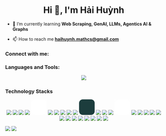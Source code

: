 <h1 align="center">Hi 👋, I'm Hải Huỳnh</h1>

- 🌱 I’m currently learning **Web Scraping, GenAI, LLMs, Agentics AI & Graphs**

- 📫 How to reach me **haihuynh.mathcs@gmail.com**

<h3 align="left">Connect with me:</h3>
<p align="left">
</p>

<h3 align="left">Languages and Tools:</h3>
<p align="center">
  <a href="https://skillicons.dev">
    <img src="https://skillicons.dev/icons?i=c,cpp,py,r,julia,git,sklearn,opencv,pytorch,bash,linux,docker,selenium,githubactions&perline=6&theme=dark" />
  </a>
</p>

<h3 align='left'>Technology Stacks</h3>
<div align="center">
  <a href="#"><img src="https://github.com/onemarc/tech-icons/blob/main/icons/bash-dark.svg" width="50"></a>
  <a href="#"><img src="https://github.com/onemarc/tech-icons/blob/main/icons/c-light.svg" width="50"></a>
  <a href="#"><img src="https://github.com/onemarc/tech-icons/blob/main/icons/cpp-light.svg" width="50"></a>
  <a href="#"><img src="https://github.com/onemarc/tech-icons/blob/main/icons/chatgpt.svg" width="50"></a>
    <a href="#"><img src="https://github.com/onemarc/tech-icons/blob/main/icons/huggingface-light.svg" width="50"></a>
  <a href="#"><img src="https://github.com/onemarc/tech-icons/blob/main/icons/docker.svg" width="50"></a>
  <a href="#"><img src="https://github.com/onemarc/tech-icons/blob/main/icons/git.svg" width="50"></a>
  <a href="#"><img src="https://github.com/onemarc/tech-icons/blob/main/icons/github-dark.svg" width="50"></a>
  <a href="#"><img src="https://github.com/onemarc/tech-icons/blob/main/icons/githubactions-light.svg" width="50"></a>
  <a href="#"><img src="https://github.com/onemarc/tech-icons/blob/main/icons/jupyter-light.svg" width="50"></a>
  <a href="#"><img src="https://github.com/onemarc/tech-icons/blob/main/icons/langchain.svg" width="50"></a>
  <a href="#"><img src="https://github.com/onemarc/tech-icons/blob/main/icons/linux-light.svg" width="50"></a>
  <a href="#"><img src="https://github.com/onemarc/tech-icons/blob/main/icons/markdown-light.svg" width="50"></a>
  <a href="#"><img src="https://github.com/onemarc/tech-icons/blob/main/icons/matplotlib-light.svg" width="50"></a>
  <a href="#"><img src="https://github.com/onemarc/tech-icons/blob/main/icons/neo4j-light.svg" width="50"></a>
  <a href="#"><img src="https://github.com/onemarc/tech-icons/blob/main/icons/numpy.svg" width="50"></a>
  <a href="#"><img src="https://github.com/onemarc/tech-icons/blob/main/icons/obsidian-dark.svg" width="50"></a>
  <a href="#"><img src="https://github.com/onemarc/tech-icons/blob/main/icons/opencv-light.svg" width="50"></a>
<a href="#"><img src="https://github.com/onemarc/tech-icons/blob/main/icons/pandas.svg" width="50"></a>
<a href="#"><img src="https://github.com/onemarc/tech-icons/blob/main/icons/postman.svg" width="50"></a>
<a href="#"><img src="https://github.com/onemarc/tech-icons/blob/main/icons/pycharm-light.svg" width="50"></a>
<a href="#"><img src="https://github.com/onemarc/tech-icons/blob/main/icons/python-light.svg" width="50"></a>
<a href="#"><img src="https://github.com/onemarc/tech-icons/blob/main/icons/pytorch-light.svg" width="50"></a>
<a href="#"><img src="https://github.com/onemarc/tech-icons/blob/main/icons/seaborn.svg" width="50"></a>
<a href="#"><img src="https://github.com/onemarc/tech-icons/blob/main/icons/selenium.svg" width="50"></a>
<a href="#"><img src="https://github.com/onemarc/tech-icons/blob/main/icons/ubuntu.svg" width="50"></a>
<a href="#"><img src="https://github.com/onemarc/tech-icons/blob/main/icons/windows.svg" width="50"></a>
<a href="#"><img src="https://github.com/onemarc/tech-icons/blob/main/icons/linkedin.svg" width="50"></a>
</div>

![](http://github-profile-summary-cards.vercel.app/api/cards/profile-details?username=hari-huynh&theme=nord_dark)
![](http://github-profile-summary-cards.vercel.app/api/cards/repos-per-language?username=hari-huynh&theme=nord_dark&exclude={python,rust,c_cpp})
